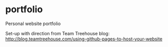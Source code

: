 portfolio
=========

Personal website portfolio

Set-up with direction from Team Treehouse blog: http://blog.teamtreehouse.com/using-github-pages-to-host-your-website
